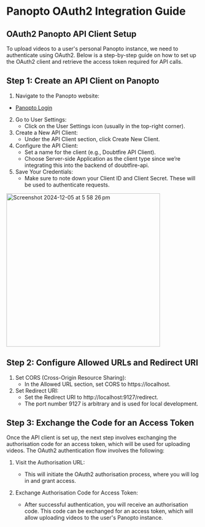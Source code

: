 # Panopto OAuth2 Integration Guide
## OAuth2 Panopto API Client Setup
To upload videos to a user's personal Panopto instance, we need to authenticate using OAuth2. Below is a step-by-step guide on how to set up the OAuth2 client and retrieve the access token required for API calls.

## Step 1: Create an API Client on Panopto
1. Navigate to the Panopto website:
- [Panopto Login](https://deakin.au.panopto.com/Panopto/Pages/Home.aspx)

2. Go to User Settings:
   - Click on the User Settings icon (usually in the top-right corner).
3. Create a New API Client:
     - Under the API Client section, click Create New Client.
4. Configure the API Client:
    - Set a name for the client (e.g., Doubtfire API Client).
    - Choose Server-side Application as the client type since we’re integrating this into the backend of doubtfire-api.
5. Save Your Credentials:
    - Make sure to note down your Client ID and Client Secret. These will be used to authenticate requests.

<img width="400" alt="Screenshot 2024-12-05 at 5 58 26 pm" src="https://github.com/user-attachments/assets/26e91cd0-c986-4c32-88e4-c111283f4650">

## Step 2: Configure Allowed URLs and Redirect URI
1. Set CORS (Cross-Origin Resource Sharing):
    - In the Allowed URL section, set CORS to https://localhost.
2. Set Redirect URI:
    - Set the Redirect URI to http://localhost:9127/redirect.
    - The port number 9127 is arbitrary and is used for local development.

## Step 3: Exchange the Code for an Access Token
Once the API client is set up, the next step involves exchanging the authorisation code for an access token, which will be used for uploading videos. The OAuth2 authentication flow involves the following:

1. Visit the Authorisation URL:

   - This will initiate the OAuth2 authorisation process, where you will log in and grant access.
2. Exchange Authorisation Code for Access Token:

   - After successful authentication, you will receive an authorisation code. This code can be exchanged for an access token, which will allow uploading videos to the user's Panopto instance.
